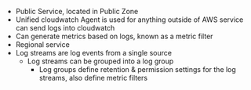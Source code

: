 - Public Service, located in Public Zone
- Unified cloudwatch Agent is used for anything outside of AWS service can send logs into cloudwatch
- Can generate metrics based on logs, known as a metric filter
- Regional service
- Log streams are log events from a single source
	- Log streams can be grouped into a log group
		- Log groups define retention & permission settings for the log streams, also define metric filters
